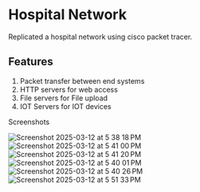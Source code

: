 # Hospital Network
Replicated a hospital network using cisco packet tracer.

## Features
1. Packet transfer between end systems
2. HTTP servers for web access
3. File servers for File upload
4. IOT Servers for IOT devices

Screenshots

![Screenshot 2025-03-12 at 5 38 18 PM](https://github.com/user-attachments/assets/fbf93831-62ef-486f-85ad-86cdc8bbc4da)
![Screenshot 2025-03-12 at 5 41 00 PM](https://github.com/user-attachments/assets/597f664f-9cf0-44dc-8518-63f1a362c54e)
![Screenshot 2025-03-12 at 5 41 20 PM](https://github.com/user-attachments/assets/35674a20-a91a-42cf-a337-b7552b9e99fa)
![Screenshot 2025-03-12 at 5 40 01 PM](https://github.com/user-attachments/assets/a822f9f9-61b2-45b6-be66-5fc4622fb862)
![Screenshot 2025-03-12 at 5 40 26 PM](https://github.com/user-attachments/assets/7a35ff4b-22e4-4c56-a908-6262d331a7be)
![Screenshot 2025-03-12 at 5 51 33 PM](https://github.com/user-attachments/assets/9452ab3a-46be-4094-ac6a-067933125147)

